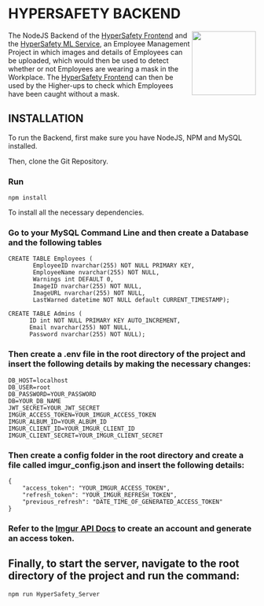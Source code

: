 # HYPERSAFETY BACKEND
<img src="https://i.imgur.com/Elsibol.png" align="right" height="130px" width="130px" />

The NodeJS Backend of the [HyperSafety Frontend](https://github.com/ritviksharma4/HyperSafety_Frontend) and the [HyperSafety ML Service](https://github.com/ritviksharma4/HyperSafety_Service), an Employee Management Project in which images and details of Employees can be uploaded, which would then be used to detect whether or not Employees are wearing a mask in the Workplace. The [HyperSafety Frontend](https://github.com/ritviksharma4/HyperSafety_Frontend) can then be used by the Higher-ups to check which Employees have been caught without a mask.

## INSTALLATION
To run the Backend, first make sure you have NodeJS, NPM and MySQL installed.

Then, clone the Git Repository.

### Run 

    npm install 
    
To install all the necessary dependencies.

### Go to your MySQL Command Line and then create a Database and the following tables

```
CREATE TABLE Employees (
       EmployeeID nvarchar(255) NOT NULL PRIMARY KEY,
       EmployeeName nvarchar(255) NOT NULL,
       Warnings int DEFAULT 0,
       ImageID nvarchar(255) NOT NULL,
       ImageURL nvarchar(255) NOT NULL,
       LastWarned datetime NOT NULL default CURRENT_TIMESTAMP);
```

```      
CREATE TABLE Admins (
      ID int NOT NULL PRIMARY KEY AUTO_INCREMENT,
      Email nvarchar(255) NOT NULL,
      Password nvarchar(255) NOT NULL);
```

### Then create a .env file in the root directory of the project and insert the following details by making the necessary changes:
```
DB_HOST=localhost
DB_USER=root
DB_PASSWORD=YOUR_PASSWORD
DB=YOUR_DB_NAME
JWT_SECRET=YOUR_JWT_SECRET
IMGUR_ACCESS_TOKEN=YOUR_IMGUR_ACCESS_TOKEN
IMGUR_ALBUM_ID=YOUR_ALBUM_ID
IMGUR_CLIENT_ID=YOUR_IMGUR_CLIENT_ID
IMGUR_CLIENT_SECRET=YOUR_IMGUR_CLIENT_SECRET
```

### Then create a config folder in the root directory and create a file called imgur_config.json and insert the following details: 
```
{
    "access_token": "YOUR_IMGUR_ACCESS_TOKEN",
    "refresh_token": "YOUR_IMGUR_REFRESH_TOKEN",
    "previous_refresh": "DATE_TIME_OF_GENERATED_ACCESS_TOKEN"
}
```

### Refer to the [Imgur API Docs](https://apidocs.imgur.com/) to create an account and generate an access token.

## Finally, to start the server, navigate to the root directory of the project and run the command:
```
npm run HyperSafety_Server
```
